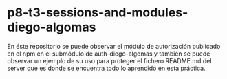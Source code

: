 # p8-t3-sessions-and-modules-diego-algomas

En éste repositorio se puede observar el módulo de autorización publicado en el npm en el submódulo de auth-diego-algomas y también se puede observar un ejemplo de su uso para proteger el fichero README.md del server que es donde se encuentra todo lo aprendido en esta práctica. 